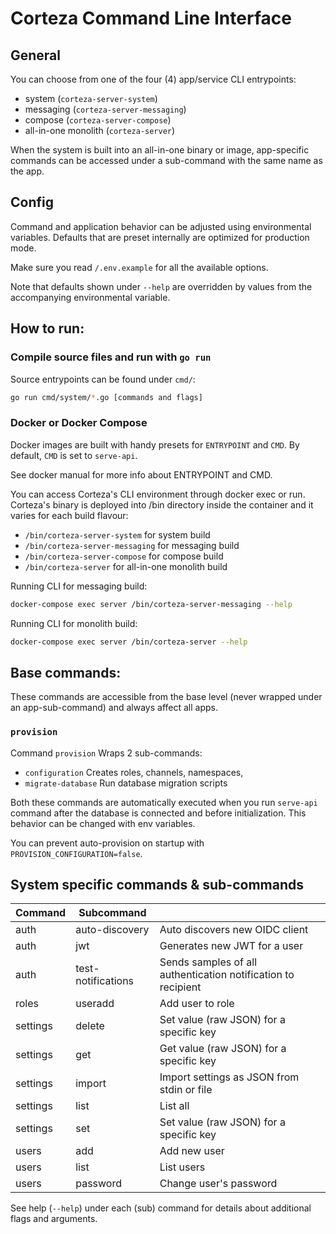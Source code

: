 # Corteza Command Line Interface

## General

You can choose from one of the four (4) app/service CLI entrypoints:

 - system (`corteza-server-system`)
 - messaging (`corteza-server-messaging`)
 - compose (`corteza-server-compose`)
 - all-in-one monolith (`corteza-server`)

When the system is built into an all-in-one binary or image,
app-specific commands can be accessed under a sub-command with the
same name as the app.

## Config
Command and application behavior can be adjusted using environmental
variables. Defaults that are preset internally are optimized for production mode.

Make sure you read `/.env.example` for all the available options.

Note that defaults shown under `--help` are overridden by values from the accompanying environmental variable.

## How to run:

### Compile source files and run with `go run`

Source entrypoints can be found under `cmd/`:

```sh
go run cmd/system/*.go [commands and flags]
```

### Docker or Docker Compose

Docker images are built with handy presets for
`ENTRYPOINT` and `CMD`. By default, `CMD` is set to `serve-api`.

See docker manual for more info about ENTRYPOINT and CMD.

You can access Corteza's CLI environment through docker exec or run.
Corteza's binary is deployed into /bin directory inside the container and it varies for each build flavour:

 - `/bin/corteza-server-system` for system build
 - `/bin/corteza-server-messaging` for messaging build
 - `/bin/corteza-server-compose` for compose build
 - `/bin/corteza-server` for all-in-one monolith build

Running CLI for messaging build:
```sh
docker-compose exec server /bin/corteza-server-messaging --help
```

Running CLI for monolith build:
```sh
docker-compose exec server /bin/corteza-server --help
```

## Base commands:

These commands are accessible from the base level (never
wrapped under an app-sub-command) and always affect all apps.

### `provision`

Command `provision` Wraps 2 sub-commands:
 - `configuration`
   Creates roles, channels, namespaces, 
 - `migrate-database`
   Run database migration scripts

Both these commands are automatically executed when you run `serve-api` command after the database is connected and before initialization. This behavior can be changed with env variables.

You can prevent auto-provision on startup with `PROVISION_CONFIGURATION=false`.

## System specific commands & sub-commands

| Command | Subcommand | |
| --- | --- | --- |
| auth      | auto-discovery     | Auto discovers new OIDC client
| auth      | jwt                | Generates new JWT for a user
| auth      | test-notifications | Sends samples of all authentication notification to recipient
| roles     | useradd            | Add user to role
| settings  | delete             | Set value (raw JSON) for a specific key
| settings  | get                | Get value (raw JSON) for a specific key
| settings  | import             | Import settings as JSON from stdin or file
| settings  | list               | List all
| settings  | set                | Set value (raw JSON) for a specific key
| users     | add                | Add new user
| users     | list               | List users
| users     | password           | Change user's password

See help (`--help`) under each (sub) command for details about additional flags and arguments.
